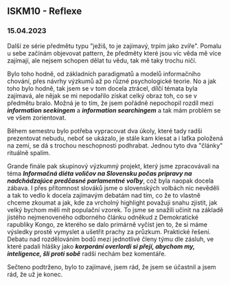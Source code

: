 ## ISKM10 - Reflexe
### 15.04.2023

Další ze série předmětu typu "ježiš, to je zajímavý, trpím jako zvíře". Pomalu u sebe začínám objevovat pattern, že předměty které jsou víc věda mě více zajímají, ale nejsem schopen dělat tu vědu, tak mě taky trochu ničí. 

Bylo toho hodně, od základních paradigmatů a modelů informačního chování, přes návrhy výzkumů až po různé psychologické teorie. No a jak toho bylo hodně, tak jsem se v tom docela ztrácel, dílčí témata byla zajímavá, ale nějak se mi nepodařilo získat celký obraz toh, co se v předmětu bralo. Možná je to tím, že jsem pořádně nepochopil rozdíl mezi ***information seekingem*** a ***information searchingem*** a tak mám problém se ve všem zorientovat.

Během semestru bylo potřeba vypracovat dva úkoly, které tady radši prezentovat nebudu, neboť se ukázalo, je stále kam klesat a i laťka položená na zemi, se dá s trochou neschopnosti podhrabat. Jednou tyto dva "články" rituálně spalím. 

Grande finále pak skupinový výzkumný projekt, který jsme zpracovávali na téma ***Informačná diéta voličov na Slovensku počas prípravy na nadchádzajúce predčasné parlamentné voľby***, což byla naopak docela zábava. I přes přítomnost slováků jsme o slovenských volbách nic nevěděli a tak to vedlo k docela zajímavým debatám nad tím, co že to vlastně chceme zkoumat a jak, kde za vrcholný highlight považuji snahu zjistit, jak velký bychom měli mít populační vzorek. To jsme se snažili učinit na základě jistého nejmenoveného odborného článku odněkud z Demokratické rapubliky Kongo, ze kterého se dalo primárně vyčíst jen to, že si máme výsledky prostě vymyslet a ušetřit prachy za průzkum. Praktické řešení. Debatu nad rozdělováním bodů mezi jednotlivé členy týmu dle zásluh, ve které padali hlášky jako ***korporání overlordi si přejí, abychom my, inteligence, šli proti sobě*** radši  nechám bez komentáře. 

Sečteno podtrženo, bylo to zajímavé, jsem rád, že jsem se účastnil a jsem rád, že už je konec. 